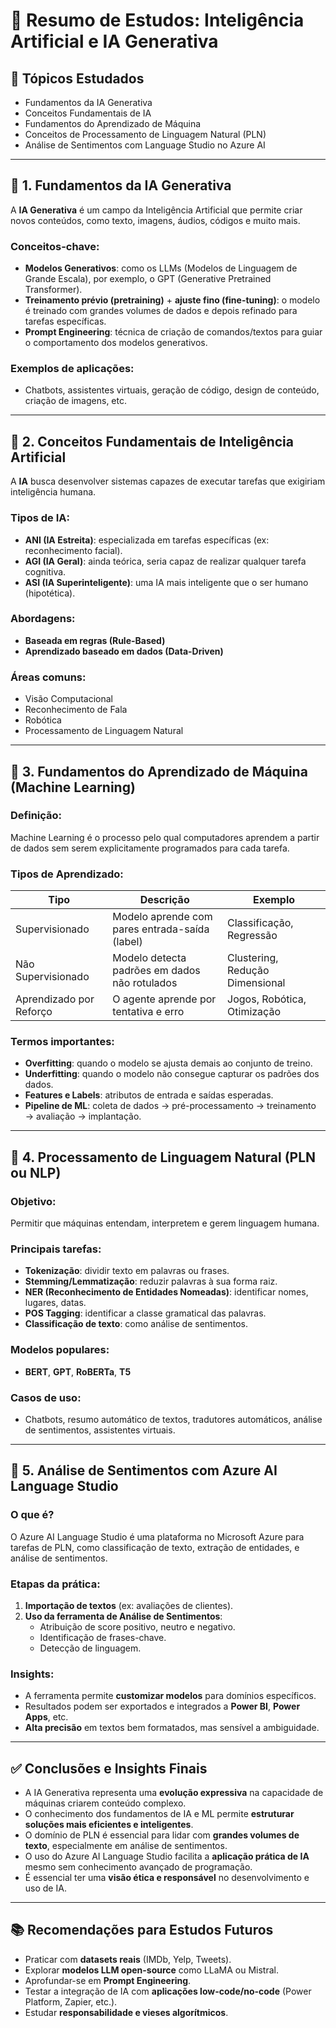 # 🧠 Resumo de Estudos: Inteligência Artificial e IA Generativa

## 📌 Tópicos Estudados

- Fundamentos da IA Generativa  
- Conceitos Fundamentais de IA  
- Fundamentos do Aprendizado de Máquina  
- Conceitos de Processamento de Linguagem Natural (PLN)  
- Análise de Sentimentos com Language Studio no Azure AI

---

## 🔷 1. Fundamentos da IA Generativa

A **IA Generativa** é um campo da Inteligência Artificial que permite criar novos conteúdos, como texto, imagens, áudios, códigos e muito mais.

### Conceitos-chave:
- **Modelos Generativos**: como os LLMs (Modelos de Linguagem de Grande Escala), por exemplo, o GPT (Generative Pretrained Transformer).
- **Treinamento prévio (pretraining)** + **ajuste fino (fine-tuning)**: o modelo é treinado com grandes volumes de dados e depois refinado para tarefas específicas.
- **Prompt Engineering**: técnica de criação de comandos/textos para guiar o comportamento dos modelos generativos.

### Exemplos de aplicações:
- Chatbots, assistentes virtuais, geração de código, design de conteúdo, criação de imagens, etc.

---

## 🔷 2. Conceitos Fundamentais de Inteligência Artificial

A **IA** busca desenvolver sistemas capazes de executar tarefas que exigiriam inteligência humana.

### Tipos de IA:
- **ANI (IA Estreita)**: especializada em tarefas específicas (ex: reconhecimento facial).
- **AGI (IA Geral)**: ainda teórica, seria capaz de realizar qualquer tarefa cognitiva.
- **ASI (IA Superinteligente)**: uma IA mais inteligente que o ser humano (hipotética).

### Abordagens:
- **Baseada em regras (Rule-Based)**
- **Aprendizado baseado em dados (Data-Driven)**

### Áreas comuns:
- Visão Computacional  
- Reconhecimento de Fala  
- Robótica  
- Processamento de Linguagem Natural

---

## 🔷 3. Fundamentos do Aprendizado de Máquina (Machine Learning)

### Definição:
Machine Learning é o processo pelo qual computadores aprendem a partir de dados sem serem explicitamente programados para cada tarefa.

### Tipos de Aprendizado:

| Tipo                   | Descrição                                      | Exemplo                      |
|------------------------|-----------------------------------------------|------------------------------|
| Supervisionado         | Modelo aprende com pares entrada-saída (label) | Classificação, Regressão     |
| Não Supervisionado     | Modelo detecta padrões em dados não rotulados  | Clustering, Redução Dimensional |
| Aprendizado por Reforço| O agente aprende por tentativa e erro          | Jogos, Robótica, Otimização  |

### Termos importantes:
- **Overfitting**: quando o modelo se ajusta demais ao conjunto de treino.
- **Underfitting**: quando o modelo não consegue capturar os padrões dos dados.
- **Features e Labels**: atributos de entrada e saídas esperadas.
- **Pipeline de ML**: coleta de dados → pré-processamento → treinamento → avaliação → implantação.

---

## 🔷 4. Processamento de Linguagem Natural (PLN ou NLP)

### Objetivo:
Permitir que máquinas entendam, interpretem e gerem linguagem humana.

### Principais tarefas:
- **Tokenização**: dividir texto em palavras ou frases.
- **Stemming/Lemmatização**: reduzir palavras à sua forma raiz.
- **NER (Reconhecimento de Entidades Nomeadas)**: identificar nomes, lugares, datas.
- **POS Tagging**: identificar a classe gramatical das palavras.
- **Classificação de texto**: como análise de sentimentos.

### Modelos populares:
- **BERT**, **GPT**, **RoBERTa**, **T5**

### Casos de uso:
- Chatbots, resumo automático de textos, tradutores automáticos, análise de sentimentos, assistentes virtuais.

---

## 🔷 5. Análise de Sentimentos com Azure AI Language Studio

### O que é?
O Azure AI Language Studio é uma plataforma no Microsoft Azure para tarefas de PLN, como classificação de texto, extração de entidades, e análise de sentimentos.

### Etapas da prática:
1. **Importação de textos** (ex: avaliações de clientes).
2. **Uso da ferramenta de Análise de Sentimentos**:
   - Atribuição de score positivo, neutro e negativo.
   - Identificação de frases-chave.
   - Detecção de linguagem.

### Insights:
- A ferramenta permite **customizar modelos** para domínios específicos.
- Resultados podem ser exportados e integrados a **Power BI**, **Power Apps**, etc.
- **Alta precisão** em textos bem formatados, mas sensível a ambiguidade.

---

## ✅ Conclusões e Insights Finais

- A IA Generativa representa uma **evolução expressiva** na capacidade de máquinas criarem conteúdo complexo.
- O conhecimento dos fundamentos de IA e ML permite **estruturar soluções mais eficientes e inteligentes**.
- O domínio de PLN é essencial para lidar com **grandes volumes de texto**, especialmente em análise de sentimentos.
- O uso do Azure AI Language Studio facilita a **aplicação prática de IA** mesmo sem conhecimento avançado de programação.
- É essencial ter uma **visão ética e responsável** no desenvolvimento e uso de IA.

---

## 📚 Recomendações para Estudos Futuros

- Praticar com **datasets reais** (IMDb, Yelp, Tweets).
- Explorar **modelos LLM open-source** como LLaMA ou Mistral.
- Aprofundar-se em **Prompt Engineering**.
- Testar a integração de IA com **aplicações low-code/no-code** (Power Platform, Zapier, etc.).
- Estudar **responsabilidade e vieses algorítmicos**.
